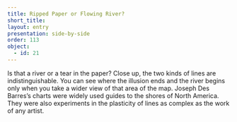 ```yaml
---
title: Ripped Paper or Flowing River? 
short_title: 
layout: entry
presentation: side-by-side
order: 113
object:
  - id: 21
---
```

Is that a river or a tear in the paper? Close up, the two kinds of lines are indistinguishable. You can see where the illusion ends and the river begins only when you take a wider view of that area of the map. Joseph Des Barres’s charts were widely used guides to the shores of North America. They were also experiments in the plasticity of lines as complex as the work of any artist. 